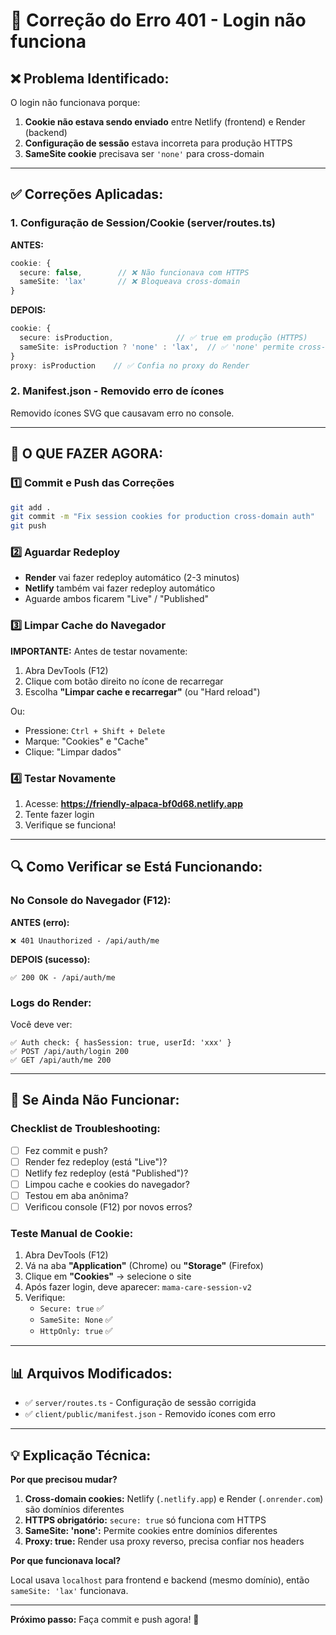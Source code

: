 # 🔧 Correção do Erro 401 - Login não funciona

## ❌ Problema Identificado:

O login não funcionava porque:
1. **Cookie não estava sendo enviado** entre Netlify (frontend) e Render (backend)
2. **Configuração de sessão** estava incorreta para produção HTTPS
3. **SameSite cookie** precisava ser `'none'` para cross-domain

---

## ✅ Correções Aplicadas:

### 1. **Configuração de Session/Cookie (server/routes.ts)**

**ANTES:**
```typescript
cookie: { 
  secure: false,        // ❌ Não funcionava com HTTPS
  sameSite: 'lax'       // ❌ Bloqueava cross-domain
}
```

**DEPOIS:**
```typescript
cookie: { 
  secure: isProduction,              // ✅ true em produção (HTTPS)
  sameSite: isProduction ? 'none' : 'lax',  // ✅ 'none' permite cross-domain
}
proxy: isProduction    // ✅ Confia no proxy do Render
```

### 2. **Manifest.json - Removido erro de ícones**

Removido ícones SVG que causavam erro no console.

---

## 🚀 O QUE FAZER AGORA:

### 1️⃣ Commit e Push das Correções

```bash
git add .
git commit -m "Fix session cookies for production cross-domain auth"
git push
```

### 2️⃣ Aguardar Redeploy

- **Render** vai fazer redeploy automático (2-3 minutos)
- **Netlify** também vai fazer redeploy automático
- Aguarde ambos ficarem "Live" / "Published"

### 3️⃣ Limpar Cache do Navegador

**IMPORTANTE:** Antes de testar novamente:

1. Abra DevTools (F12)
2. Clique com botão direito no ícone de recarregar
3. Escolha **"Limpar cache e recarregar"** (ou "Hard reload")

Ou:

- Pressione: `Ctrl + Shift + Delete`
- Marque: "Cookies" e "Cache"
- Clique: "Limpar dados"

### 4️⃣ Testar Novamente

1. Acesse: **https://friendly-alpaca-bf0d68.netlify.app**
2. Tente fazer login
3. Verifique se funciona!

---

## 🔍 Como Verificar se Está Funcionando:

### No Console do Navegador (F12):

**ANTES (erro):**
```
❌ 401 Unauthorized - /api/auth/me
```

**DEPOIS (sucesso):**
```
✅ 200 OK - /api/auth/me
```

### Logs do Render:

Você deve ver:
```
✅ Auth check: { hasSession: true, userId: 'xxx' }
✅ POST /api/auth/login 200
✅ GET /api/auth/me 200
```

---

## 🚨 Se Ainda Não Funcionar:

### Checklist de Troubleshooting:

- [ ] Fez commit e push?
- [ ] Render fez redeploy (está "Live")?
- [ ] Netlify fez redeploy (está "Published")?
- [ ] Limpou cache e cookies do navegador?
- [ ] Testou em aba anônima?
- [ ] Verificou console (F12) por novos erros?

### Teste Manual de Cookie:

1. Abra DevTools (F12)
2. Vá na aba **"Application"** (Chrome) ou **"Storage"** (Firefox)
3. Clique em **"Cookies"** → selecione o site
4. Após fazer login, deve aparecer: `mama-care-session-v2`
5. Verifique:
   - `Secure: true` ✅
   - `SameSite: None` ✅
   - `HttpOnly: true` ✅

---

## 📊 Arquivos Modificados:

- ✅ `server/routes.ts` - Configuração de sessão corrigida
- ✅ `client/public/manifest.json` - Removido ícones com erro

---

## 💡 Explicação Técnica:

**Por que precisou mudar?**

1. **Cross-domain cookies:** Netlify (`.netlify.app`) e Render (`.onrender.com`) são domínios diferentes
2. **HTTPS obrigatório:** `secure: true` só funciona com HTTPS
3. **SameSite: 'none':** Permite cookies entre domínios diferentes
4. **Proxy: true:** Render usa proxy reverso, precisa confiar nos headers

**Por que funcionava local?**

Local usava `localhost` para frontend e backend (mesmo domínio), então `sameSite: 'lax'` funcionava.

---

**Próximo passo:** Faça commit e push agora! 🚀

